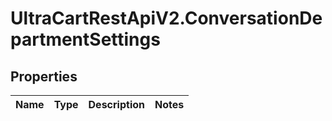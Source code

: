 # UltraCartRestApiV2.ConversationDepartmentSettings

## Properties
Name | Type | Description | Notes
------------ | ------------- | ------------- | -------------


